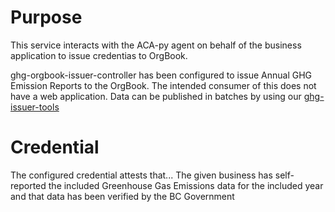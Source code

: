 # Purpose

This service interacts with the ACA-py agent on behalf of the business application to issue credentias to OrgBook. 

ghg-orgbook-issuer-controller has been configured to issue Annual GHG Emission Reports to the OrgBook. The intended consumer of this does not have a web application. Data can be published in batches by using our [ghg-issuer-tools](../ghg-issuer-tools)

# Credential

The configured credential attests that... The given business has self-reported the included Greenhouse Gas Emissions data for the included year and that data has been verified by the BC Government